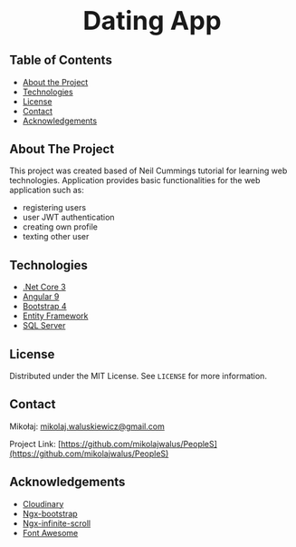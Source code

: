 <!-- PROJECT LOGO -->
<br />
<p align="center">

  <h1 align="center" style="font-size: 45px;">Dating App</h1>

</p>



<!-- TABLE OF CONTENTS -->
## Table of Contents

* [About the Project](#about-the-project)
* [Technologies](#technologies)
* [License](#license)
* [Contact](#contact)
* [Acknowledgements](#acknowledgements)



<!-- ABOUT THE PROJECT -->
## About The Project


This project was created based of Neil Cummings tutorial for learning web technologies. 
Application provides basic functionalities for the web application such as:

- registering users
- user JWT authentication
- creating own profile
- texting other user

## Technologies

* [.Net Core 3](https://docs.microsoft.com/en-us/aspnet/core/?view=aspnetcore-3.1)
* [Angular 9](https://angular.io/)
* [Bootstrap 4](https://getbootstrap.com)
* [Entity Framework](https://docs.microsoft.com/pl-pl/ef/)
* [SQL Server](https://www.microsoft.com/pl-pl/sql-server/sql-server-2019)

<!-- LICENSE -->
## License

Distributed under the MIT License. See `LICENSE` for more information.



<!-- CONTACT -->
## Contact

Mikołaj: mikolaj.waluskiewicz@gmail.com

Project Link: [https://github.com/mikolajwalus/PeopleS](https://github.com/mikolajwalus/PeopleS)



<!-- ACKNOWLEDGEMENTS -->
## Acknowledgements
* [Cloudinary](https://cloudinary.com/)
* [Ngx-bootstrap](https://valor-software.com/ngx-bootstrap/#/)
* [Ngx-infinite-scroll](https://www.npmjs.com/package/ngx-infinite-scroll)
* [Font Awesome](https://fontawesome.com)
